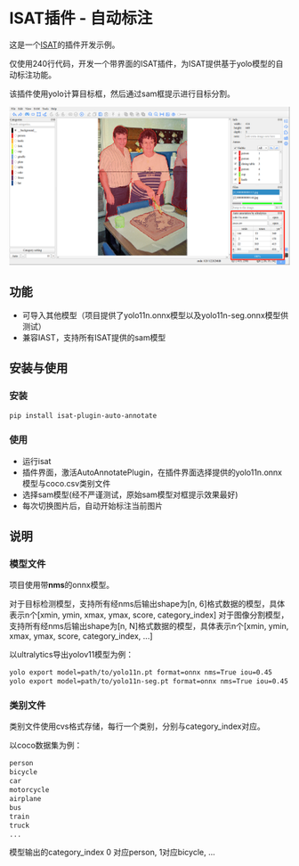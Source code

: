# ISAT插件 - 自动标注

这是一个[ISAT](https://github.com/yatengLG/ISAT_with_segment_anything)的插件开发示例。

仅使用240行代码，开发一个带界面的ISAT插件，为ISAT提供基于yolo模型的自动标注功能。

该插件使用yolo计算目标框，然后通过sam框提示进行目标分割。

![auto_annotate.img](display/img.png)

## 功能

* 可导入其他模型（项目提供了yolo11n.onnx模型以及yolo11n-seg.onnx模型供测试）
* 兼容IAST，支持所有ISAT提供的sam模型

## 安装与使用

### 安装

```shell
pip install isat-plugin-auto-annotate
```

### 使用

- 运行isat
- 插件界面，激活AutoAnnotatePlugin，在插件界面选择提供的yolo11n.onnx模型与coco.csv类别文件
- 选择sam模型(经不严谨测试，原始sam模型对框提示效果最好)
- 每次切换图片后，自动开始标注当前图片

## 说明

### 模型文件
项目使用带**nms**的onnx模型。

对于目标检测模型，支持所有经nms后输出shape为[n, 6]格式数据的模型，具体表示n个[xmin, ymin, xmax, ymax, score, category_index]
对于图像分割模型，支持所有经nms后输出shape为[n, N]格式数据的模型，具体表示n个[xmin, ymin, xmax, ymax, score, category_index, ...]

以ultralytics导出yolov11模型为例：
```shell
yolo export model=path/to/yolo11n.pt format=onnx nms=True iou=0.45
yolo export model=path/to/yolo11n-seg.pt format=onnx nms=True iou=0.45
```

### 类别文件

类别文件使用cvs格式存储，每行一个类别，分别与category_index对应。

以coco数据集为例：

```text
person
bicycle
car
motorcycle
airplane
bus
train
truck
...
```

模型输出的category_index 0 对应person, 1对应bicycle, ...